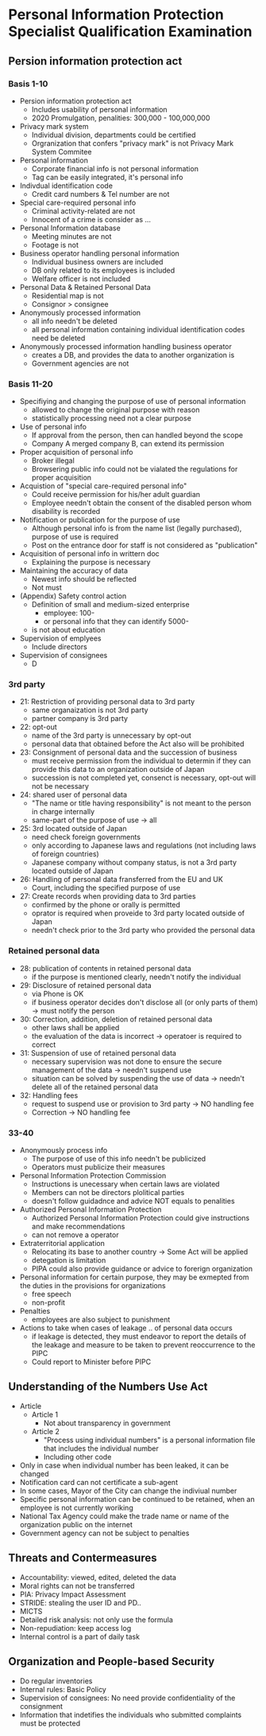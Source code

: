 # Personal Information Protection Specialist Qualification Examination

## Persion information protection act

### Basis 1-10

- Persion information protection act
  - Includes usability of personal information
  - 2020 Promulgation, penalities: 300,000 - 100,000,000
- Privacy mark system
  - Individual division, departments could be certified
  - Orgranization that confers "privacy mark" is not Privacy Mark System Commitee
- Personal information
  - Corporate financial info is not personal information
  - Tag can be easily integrated, it's personal info
- Indivdual identification code
  - Credit card numbers & Tel number are not
- Special care-required personal info
  - Criminal activity-related are not
  - Innocent of a crime is consider as ...
- Personal Information database
  - Meeting minutes are not
  - Footage is not
- Business operator handling personal information
  - Individual business owners are included
  - DB only related to its employees is included
  - Welfare officer is not included
- Personal Data & Retained Personal Data
  - Residential map is not
  - Consignor > consignee
- Anonymously processed information
  - all info needn't be deleted
  - all personal information containing individual identification codes need be deleted
- Anonymously processed information handling business operator
  - creates a DB, and provides the data to another organization is
  - Government agencies are not

### Basis 11-20

- Specifiying and changing the purpose of use of personal information
  - allowed to change the original purpose with reason
  - statistically processing need not a clear purpose
- Use of personal info
  - If approval from the person, then can handled beyond the scope
  - Company A merged company B, can extend its permission
- Proper acquisition of personal info
  - Broker illegal
  - Browsering public info could not be vialated the regulations for proper acquisition
- Acquistion of "special care-required personal info"
  - Could receive permission for his/her adult guardian
  - Employee needn't obtain the consent of the disabled person whom disability is recorded
- Notification or publication for the purpose of use
  - Although personal info is from the name list (legally purchased), purpose of use is required
  - Post on the entrance door for staff is not considered as "publication"
- Acquisition of personal info in writtern doc
  - Explaining the purpose is necessary
- Maintaining the accuracy of data
  - Newest info should be reflected
  - Not must
- (Appendix) Safety control action
  - Definition of small and medium-sized enterprise
    - employee: 100-
    - or personal info that they can identify 5000-
  - is not about education
- Supervision of emplyees
  - Include directors
- Supervision of consignees
  - D

### 3rd party

- 21: Restriction of providing personal data to 3rd party
  - same organaization is not 3rd party
  - partner company is 3rd party
- 22: opt-out
  - name of the 3rd party is unnecessary by opt-out
  - personal data that obtained before the Act also will be prohibited
- 23: Consignment of personal data and the succession of business
  - must receive permission from the individual to determin if they can provide this data to an organization outside of Japan
  - succession is not completed yet, consenct is necessary, opt-out will not be necessary
- 24: shared user of personal data
  - "The name or title having responsibility" is not meant to the person in charge internally
  - same-part of the purpose of use -> all
- 25: 3rd located outside of Japan
  - need check foreign governments
  - only according to Japanese laws and regulations (not including laws of foreign countries)
  - Japanese company without company status, is not a 3rd party located outside of Japan
- 26: Handling of personal data fransferred from the EU and UK
  - Court, including the specified purpose of use
- 27: Create records when providing data to 3rd parties
  - confirmed by the phone or orally is permitted
  - oprator is required when proveide to 3rd party located outside of Japan
  - needn't check prior to the 3rd party who provided the personal data

### Retained personal data

- 28: publication of contents in retained personal data
  - if the purpose is mentioned clearly, needn't notify the individual
- 29: Disclosure of retained personal data
  - via Phone is OK
  - if business operator decides don't disclose all (or only parts of them) -> must notify the person
- 30: Correction, addition, deletion of retained personal data
  - other laws shall be applied
  - the evaluation of the data is incorrect -> operatoer is required to correct
- 31: Suspension of use of retained personal data
  - necessary supervision was not done to ensure the secure management of the data -> needn't suspend use
  - situation can be solved by suspending the use of data -> needn't delete all of the retained personal data
- 32: Handling fees
  - request to suspend use or provision to 3rd party -> NO handling fee
  - Correction -> NO handling fee


### 33-40

- Anonymously process info
  - The purpose of use of this info needn't be publicized
  - Operators must publicize their measures
- Personal Information Protection Commission
  - Instructions is unecessary when certain laws are violated
  - Members can not be directors plolitical parties
  - doesn't follow guidadnce and advice NOT equals to penalities
- Authorized Personal Information Protection
  - Authorized Personal Information Protection could give instructions and make recommendations
  - can not remove a operator
- Extraterritorial application
  - Relocating its base to another country -> Some Act will be applied
  - detegation is limitation
  - PIPA could also provide guidance or advice to forerign organization
- Personal information for certain purpose, they may be exmepted from the duties in the provisions for organizations
  - free speech
  - non-profit
- Penalties
  - employees are also subject to punishment
- Actions to take when cases of leakage .. of personal data occurs
  - if leakage is detected, they must endeavor to report the details of the leakage and measure to be taken to prevent reoccurrence to the PIPC
  - Could report to Minister before PIPC

## Understanding of the Numbers Use Act

- Article
  - Article 1
    - Not about transparency in government
  - Article 2
    - "Process using individual numbers" is a personal information file that includes the individual number
    - Including other code
- Only in case when individual number has been leaked, it can be changed
- Notification card can not certificate a sub-agent
- In some cases, Mayor of the City can change the indiviual number
- Specific personal information can be continued to be retained, when an employee is not currently woriking
- National Tax Agency could make the trade name or name of the organization public on the internet
- Government agency can not be subject to penalties

## Threats and Contermeasures
- Accountability: viewed, edited, deleted the data
- Moral rights can not be transferred
- PIA: Privacy Impact Assessment
- STRIDE: stealing the user ID and PD..
- MICTS
- Detailed risk analysis: not only use the formula
- Non-repudiation: keep access log
- Internal control is a part of daily task

## Organization and People-based Security
- Do regular inventories
- Internal rules: Basic Policy
- Supervision of consignees: No need provide confidentiality of the consignment
- Information that indetifies the individuals who submitted complaints must be protected

